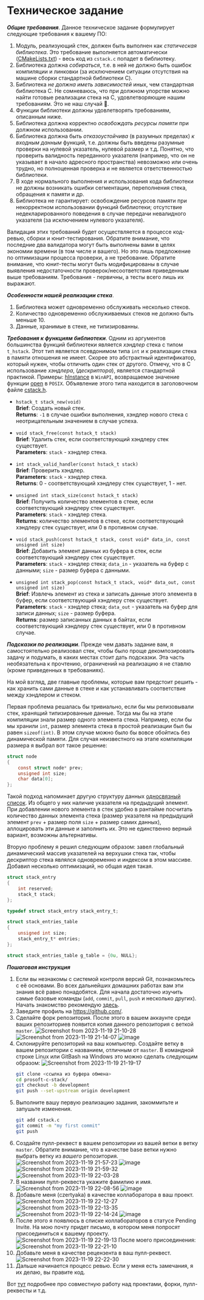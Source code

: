 # Техническое задание

_**Общие требования**_. Данное техническое задание формулирует следующие требования к вашему ПО:
1. Модуль, реализующий стек, должен быть выполнен как _статическая библиотека_. Это требование выполняется автоматически
([CMakeLists.txt](https://github.com/czertyaka/prosoft-c-stack/blob/master/CMakeLists.txt)) - весь код из `cstack.c` попадет в библиотеку.
2. Библиотека должна _собираться_, т.е. в ней не должно быть ошибок компиляции и линковки (за исключением ситуации отсутствия на машине
сборки стандартной библиотеки C).
3. Библиотека _не должна иметь зависимостей_ иных, чем стандартная библиотека C.
Не сомневаюсь, что при должном упорстве можно найти готовые реализации стека на С, удовлетворяющие нашим требованиям.
Это не наш случай :smiling_face_with_tear:.
5. Функции библиотеки должны удовлетворять требованиям, описанным ниже.
6. Библиотека должна корректно _освобождать ресурсы памяти_ при должном использовании.
7. Библиотека должна быть _отказоустойчива_ (в разумных пределах) _к входным данным_ функций, т.е. должны быть введены разумные проверки на нулевой указатель, нулевой размер и т.д. Понятно, что проверить валидность переданного указателя (например, что он не указывает в начало адресного пространства) невозможно или очень трудно, но полноценная проверка и не является ответственностью библиотеки.
8. В ходе нормального выполнения и использования кода библиотеки не должны возникать ошибки сегментации, переполнения стека, обращения к
памяти и др.
9. Библиотека не гарантирует: освобождение ресурсов памяти при некорректном использовании функций библиотеки; отсутствие недекларированного
поведения в случае передачи невалидного указателя (за исключением нулевого указателя).

Валидация этих требований будет осуществляется в процессе код-ревью, сборки и юнит-тестирования. Обратите внимание, что последние два
валидатора могут быть выполнены вами в целях экономии времени (в том числе и вашего). Но это лишь предложение по оптимизации процесса
проверки, а не требование. Обратите внимание, что юнит-тесты могут быть модифицированы в случае выявления недостаточности
проверок/несоответствия приведенным выше требованиям. Требования - первичны, а тесты всего лишь их выражают.

_**Особенности нашей реализации стека**_.
1. Библиотека может одновременно обслуживать несколько стеков.
2. Количество одновременно обслуживаемых стеков не должно быть меньше 10.
3. Данные, хранимые в стеке, не типизированны.

**_Требования к функциям библиотеки_**.
Одним из аргументов большинства функций библиотеки является _хэндлер_ стека с типом `t_hstack`. Этот тип является псевдонимом типа `int`
и к реализации стека в памяти отношения не имеет. Скорее это абстрактный идентификатор, который нужен, чтобы отличить один стек от другого.
Отмечу, что в C использование _хэндлера_, (_дескриптора_), является стандартной практикой. Примеры:
[hInstance](https://learn.microsoft.com/ru-ru/windows/win32/learnwin32/winmain--the-application-entry-point) в `WinAPI`, возвращаемое
значение функции [open](https://man7.org/linux/man-pages/man2/open.2.html) в `POSIX`. Объявление этого типа находится в заголовочном файле
[cstack.h](https://github.com/czertyaka/prosoft-c-stack/blob/master/cstack.h).

* `hstack_t stack_new(void)`  
**Brief**: Создать новый стек.  
**Returns**: `-1` в случае ошибки выполнения, хэндлер нового стека с неотрицательным значением в случае успеха.

* `void stack_free(const hstack_t stack)`  
**Brief**: Удалить стек, если соответствующий хэндлеру стек существует.  
**Parameters**: `stack` - хэндлер стека.

* `int stack_valid_handler(const hstack_t stack)`  
**Brief**: Проверить хэндлер.  
**Parameters**: `stack` - хэндлер стека.  
**Returns**: 0 - соответствующий хэндлеру стек существует, 1 - нет.

* `unsigned int stack_size(const hstack_t stack)`  
**Brief**: Получить количество элементов в стеке, если соответствующий хэндлеру стек существует.  
**Parameters**: `stack` - хэндлер стека.  
**Returns**: количество элементов в стеке, если соответствующий хэндлеру стек существует, или 0 в противном случае.

* `void stack_push(const hstack_t stack, const void* data_in, const unsigned int size)`  
**Brief**: Добавить элемент данных из буфера в стек, если соответствующий хэндлеру стек существует.  
**Parameters**: `stack` - хэндлер стека; `data_in` - указатель на буфер с данными; `size` - размер буфера с данными.

* `unsigned int stack_pop(const hstack_t stack, void* data_out, const unsigned int size)`  
**Brief**: Извлечь элемент из стека и записать данные этого элемента в буфер, если соответствующий хэндлеру стек существует.  
**Parameters**: `stack` - хэндлер стека; `data_out` - указатель на буфер для записи данных; `size` - размер буфера.  
**Returns**: размер записанных данных в байтах, если соответствующий хэндлеру стек существует, или 0 в противном случае.

**_Подсказки по реализации_**. Прежде чем давать задание вам, я самостоятельно реализовал стек, чтобы было проще декомпозировать задачу и
подумать, в каких местах стоит дать подсказки. Эта часть необязательна к прочтению, ограничений на реализацию я не ставлю (кроме приведенных
в требованиях).

На мой взгляд, две главные проблемы, которые вам предстоит решить - как хранить сами данные в стеке и как устанавливать соответствие между
хэндлером и стеком.

Первая проблема решалась бы тривиально, если бы мы релизовывали стек, хранящий типизированные данные.
Тогда мы бы на этапе компиляции знали размер одного элемента стека.
Например, если бы мы хранили `int`, размер элемента стека в простой реализации был бы равен `sizeof(int)`.
В этом случае можно было бы вовсе обойтись без динамической памяти.
Для случая неизвестного на этапе компиляции размера я выбрал вот такое решение:
```c
struct node
{
    const struct node* prev;
    unsigned int size;
    char data[0];
};
```
Такой подход напоминает другую структуру данных [односвязный список](https://prog-cpp.ru/data-ols/).
Из общего у них наличие указателя на предыдущий элемент.
При добавлении нового элемента в стек удобно в рантайме посчитать количество данных элемента стека
(размер указателя на предыдущий элемент `prev` + размер поля `size` + размер самих данных), аллоцировать
эти данные и заполнить их.
Это не единственно верный вариант, возможны альтернативы.

Вторую проблему я решил следующим образом: завел глобальный динамический массив указателей на верхушки стека так,
чтобы дескриптор стека являлся одновременно и индексом в этом массиве.
Добавил несколько оптимизаций, но общая идея такая.
```c
struct stack_entry
{
    int reserved;
    stack_t stack;
};

typedef struct stack_entry stack_entry_t;

struct stack_entries_table
{
    unsigned int size;
    stack_entry_t* entries;
};

struct stack_entries_table g_table = {0u, NULL};
```
**_Пошаговая инструкция_**

1. Если вы незнакомы с системой контроля версий Git, познакомьтесь с её основами.
    Во всех дальнейших домашних работах вам эти знания всё равно понадобятся.
    Для начала достаточно изучить самые базовые команды (``add``, ``commit``, ``pull``, ``push`` и несколько других).
    Начать знакомство рекомендую [здесь](https://git-scm.com/book/ru/v2).
3. Заведите профиль на <https://github.com/>.
4. Сделайте форк репозитория. После этого в вашем аккаунте среди ваших репозиториев появится копия данного репозитория с веткой `master`.
    ![Screenshot from 2023-11-19 21-10-28](https://github.com/czertyaka/prosoft-c-stack/assets/69390349/c0c24f41-64cb-4c47-a883-63c150712a84)
    ![Screenshot from 2023-11-19 21-14-07](https://github.com/czertyaka/prosoft-c-stack/assets/69390349/517553c2-a696-4644-ac25-c6ba39f6607c)
    ![image](https://github.com/czertyaka/prosoft-c-stack/assets/69390349/b04466b9-858e-44ee-a08a-4d1f086bd0c3)
5. Склонируйте репозиторий на ваш компьютер. Создайте ветку в вашем репозитории с названием, отличным от `master`.
В командной строке Linux или GitBash на Windows это можно сделать следующим образом:
    ![Screenshot from 2023-11-19 21-19-17](https://github.com/czertyaka/prosoft-c-stack/assets/69390349/968f62e9-7b54-4a98-b937-26a92edec962)
    ```sh
    git clone <ссылка из буфера обмена>
    cd prosoft-c-stack/
    git checkout -b development
    git push --set-upstream origin development
    ```
4. Выполните вашу первую реализацию задания, закоммитьте и запушьте изменения.
    ```sh
    git add cstack.c
    git commit -m "my first commit"
    git push
    ```
5. Создайте пулл-реквест в вашем репозитории из вашей ветки в ветку `master`.
    Обратите внимание, что в качестве base ветки нужно выбрать ветку из *вашего* репозитория.
    ![Screenshot from 2023-11-19 21-57-23](https://github.com/czertyaka/prosoft-c-stack/assets/69390349/0b105305-4eae-49b0-85ec-b42f77324221)
    ![image](https://github.com/czertyaka/prosoft-c-stack/assets/69390349/aabe4444-66d7-4150-b03d-63c04ae9aeef)
    ![Screenshot from 2023-11-19 21-59-32](https://github.com/czertyaka/prosoft-c-stack/assets/69390349/ee2897f5-86b1-41ed-b336-5fb324324288)
    ![Screenshot from 2023-11-19 22-03-28](https://github.com/czertyaka/prosoft-c-stack/assets/69390349/71830c4b-b854-4d5d-8235-89ef9e86287d)
6. В названии пулл-реквеста укажите фамилию и имя.
    ![Screenshot from 2023-11-19 22-08-56](https://github.com/czertyaka/prosoft-c-stack/assets/69390349/4ecaf09b-6329-4d49-95fb-f093ad72220b)
    ![image](https://github.com/czertyaka/prosoft-c-stack/assets/69390349/9b79dce5-1d9f-4e70-8a2d-f9a5418821dc)
7. Добавьте меня (czertyaka) в качестве коллаборатора в ваш проект.
    ![Screenshot from 2023-11-19 22-12-27](https://github.com/czertyaka/prosoft-c-stack/assets/69390349/70d43d5e-0a5f-42f3-b1c8-78d58de74874)
    ![Screenshot from 2023-11-19 22-13-35](https://github.com/czertyaka/prosoft-c-stack/assets/69390349/28ec2e77-30a4-4467-880e-b39c4f67bf4c)
    ![Screenshot from 2023-11-19 22-14-24](https://github.com/czertyaka/prosoft-c-stack/assets/69390349/8fd2719d-be9b-4395-aaa3-ea30f07c04d3)
    ![image](https://github.com/czertyaka/prosoft-c-stack/assets/69390349/671088b3-af2b-4872-9c0f-8ff82253a4f0)
8. После этого я появлюсь в списке коллабораторов в статусе Pending Invite.
    На мою почту придет письмо, в котором меня попросят присоединиться к вашему проекту.
    ![Screenshot from 2023-11-19 22-19-13](https://github.com/czertyaka/prosoft-c-stack/assets/69390349/1938f69e-a51c-4a3a-8a60-bfc19a82701b)
    После моего присоединения:
    ![Screenshot from 2023-11-19 22-21-10](https://github.com/czertyaka/prosoft-c-stack/assets/69390349/5b826543-5666-417d-a579-d1167042d224)
9. Добавьте меня в качестве рецензента в ваш пулл-реквест.
    ![Screenshot from 2023-11-19 22-22-30](https://github.com/czertyaka/prosoft-c-stack/assets/69390349/bb2da6ec-aff8-4ef4-b39f-354bac1faa00)
10. Дальше начинается процесс ревью. Если у меня есть замечания, я их делаю, вы правите код.

Вот [тут](https://git-scm.com/book/ru/v2/GitHub-%D0%92%D0%BD%D0%B5%D1%81%D0%B5%D0%BD%D0%B8%D0%B5-%D1%81%D0%BE%D0%B1%D1%81%D1%82%D0%B2%D0%B5%D0%BD%D0%BD%D0%BE%D0%B3%D0%BE-%D0%B2%D0%BA%D0%BB%D0%B0%D0%B4%D0%B0-%D0%B2-%D0%BF%D1%80%D0%BE%D0%B5%D0%BA%D1%82%D1%8B) подробнее про совместную работу над проектами, форки, пулл-реквесты и т.д.

